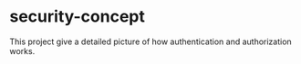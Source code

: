 # security-concept
This project give a detailed picture of how authentication and authorization works.

